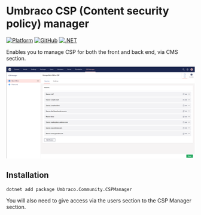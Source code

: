 # Umbraco CSP (Content security policy) manager

[![Platform](https://img.shields.io/badge/Umbraco-10.3+-%233544B1?style=flat&logo=umbraco)](https://umbraco.com/products/umbraco-cms/)
[![GitHub](https://img.shields.io/github/license/Matthew-Wise/Umbraco-CSP-manager)](https://github.com/Matthew-Wise/Umbraco-CSP-manager/blob/main/LICENSE)
[![.NET](https://github.com/Matthew-Wise/Umbraco-CSP-manager/actions/workflows/main.yml/badge.svg?event=push)](https://github.com/Matthew-Wise/Umbraco-CSP-manager/blob/main/.github/workflows/main.yml)

Enables you to manage CSP for both the front and back end, via CMS section.

![Management CSP section](https://github.com/Matthew-Wise/Umbraco-CSP-manager/blob/main/images/managment-screen.png "Csp Management screen")

## Installation

```
dotnet add package Umbraco.Community.CSPManager
```

You will also need to give access via the users section to the CSP Manager section.
